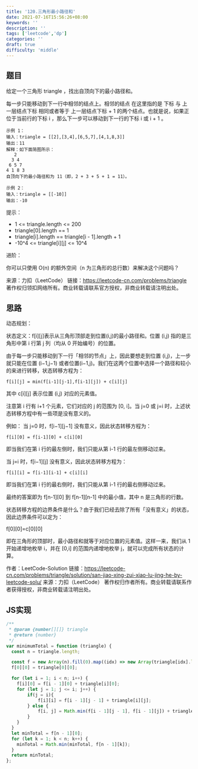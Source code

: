 ```yaml
---
title: '120.三角形最小路径和'
date: 2021-07-16T15:56:26+08:00
keywords: ''
description: ''
tags: ['leetcode','dp']
categories: ''
draft: true
difficulty: 'middle'
---
```


## 题目

给定一个三角形 triangle ，找出自顶向下的最小路径和。

每一步只能移动到下一行中相邻的结点上。相邻的结点 在这里指的是 下标 与 上一层结点下标 相同或者等于 上一层结点下标 + 1 的两个结点。也就是说，如果正位于当前行的下标 i ，那么下一步可以移动到下一行的下标 i 或 i + 1 。

```
示例 1：
输入：triangle = [[2],[3,4],[6,5,7],[4,1,8,3]]
输出：11
解释：如下面简图所示：
   2
  3 4
 6 5 7
4 1 8 3
自顶向下的最小路径和为 11（即，2 + 3 + 5 + 1 = 11）。

示例 2：
输入：triangle = [[-10]]
输出：-10
```

提示：

- 1 <= triangle.length <= 200
- triangle[0].length == 1
- triangle[i].length == triangle[i - 1].length + 1
- -10^4 <= triangle[i][j] <= 10^4

进阶：

你可以只使用 O(n) 的额外空间（n 为三角形的总行数）来解决这个问题吗？

来源：力扣（LeetCode）
链接：https://leetcode-cn.com/problems/triangle
著作权归领扣网络所有。商业转载请联系官方授权，非商业转载请注明出处。

## 思路

动态规划：

状态定义：f[i][j]表示从三角形顶部走到位置(i,j)的最小路径和。位置 (i,j) 指的是三角形中第 i 行第 j 列（均从 0 开始编号）的位置。

由于每一步只能移动到下一行「相邻的节点」上，因此要想走到位置 (i,j)，上一步就只能在位置 (i−1,j−1) 或者位置(i−1,j)。我们在这两个位置中选择一个路径和较小的来进行转移，状态转移方程为：
```
f[i][j] = min(f[i-1][j-1],f[i-1][j]) + c[i][j]
```
其中 c[i][j] 表示位置 (i,j) 对应的元素值。

注意第 i 行有 i+1 个元素，它们对应的 j 的范围为 [0, i]。当 j=0 或 j=i 时，上述状态转移方程中有一些项是没有意义的。

例如：
当 j=0 时，f[i−1][j−1] 没有意义，因此状态转移方程为：
```
f[i][0] = f[i-1][0] + c[i][0]
```
即当我们在第 i 行的最左侧时，我们只能从第 i-1 行的最左侧移动过来。

当 j=i 时，f[i−1][j] 没有意义，因此状态转移方程为：
```
f[i][i] = f[i-1][i-1] + c[i][i]
```
即当我们在第 i 行的最右侧时，我们只能从第 i-1 行的最右侧移动过来。

最终的答案即为 f[n-1][0] 到 f[n-1][n-1] 中的最小值，其中 n 是三角形的行数。


状态转移方程的边界条件是什么？由于我们已经去除了所有「没有意义」的状态，因此边界条件可以定为：

f[0][0]=c[0][0]

即在三角形的顶部时，最小路径和就等于对应位置的元素值。这样一来，我们从 1 开始递增地枚举 i，并在 [0,i] 的范围内递增地枚举 j，就可以完成所有状态的计算。

作者：LeetCode-Solution
链接：https://leetcode-cn.com/problems/triangle/solution/san-jiao-xing-zui-xiao-lu-jing-he-by-leetcode-solu/
来源：力扣（LeetCode）
著作权归作者所有。商业转载请联系作者获得授权，非商业转载请注明出处。

## JS实现

```javascript
/**
 * @param {number[][]} triangle
 * @return {number}
 */
var minimumTotal = function (triangle) {
  const n = triangle.length;

  const f = new Array(n).fill(0).map((idx) => new Array(triangle[idx].length).fill(0));
  f[0][0] = triangle[0][0];

  for (let i = 1; i < n; i++) {
  	f[i][0] = f[i - 1][0] + triangle[i][0];
    for (let j = 1; j <= i; j++) {
    	if(j = i){
    		f[i][i] = f[i - 1][j - 1] + triangle[i][j];
    	} else {
    		f[i, j] = Math.min(f[i - 1][j - 1], f[i - 1][j]) + triangle[i][j];
    	}
    }
  }
  let minTotal = f[n - 1][0];
  for (let k = 1; k < n; k++) {
    minTotal = Math.min(minTotal, f[n - 1][k]);
  }
  return minTotal;
};
```
